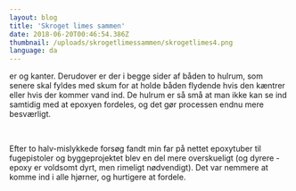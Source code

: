 ```yaml
---
layout: blog
title: 'Skroget limes sammen'
date: 2018-06-20T00:46:54.386Z
thumbnail: /uploads/skrogetlimessammen/skrogetlimes4.png
language: da
---
```


er og kanter. Derudover er der i begge sider af båden to hulrum, som senere skal fyldes med skum for at holde båden flydende hvis den kæntrer eller hvis der kommer vand ind. De hulrum er så små at man ikke kan se ind samtidig med at epoxyen fordeles, og det gør processen endnu mere besværligt.

<div class="dual-image-container">
  <img src="/uploads/skrogetlimessammen/skrogetlimes2.png" alt="" class="dual-image-container__img" />
  <img src="/uploads/skrogetlimessammen/skrogetlimes3.png" alt="" class="dual-image-container__img" />
</div>

Efter to halv-mislykkede forsøg fandt min far på nettet epoxytuber til fugepistoler og byggeprojektet blev en del mere overskueligt (og dyrere - epoxy er voldsomt dyrt, men rimeligt nødvendigt). Det var nemmere at komme ind i alle hjørner, og hurtigere at fordele.

<div class="dual-image-container">
  <img src="/uploads/skrogetlimessammen/skrogetlimes4.png" alt="" class="dual-image-container__img" />
  <img src="/uploads/skrogetlimessammen/skrogetlimes5.png" alt="" class="dual-image-container__img" />
  <img src="/uploads/skrogetlimessammen/skrogetlimes6.png" alt="" class="dual-image-container__img" />
  <img src="/uploads/skrogetlimessammen/skrogetlimes7.png" alt="" class="dual-image-container__img" />
</div>
